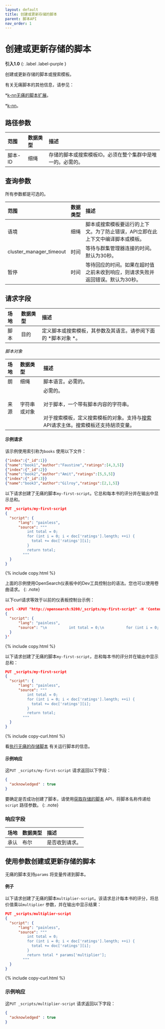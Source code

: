 ```yaml
---
layout: default
title: 创建或更新存储的脚本
parent: 脚本API
nav_order: 1
---
```


# 创建或更新存储的脚本
**引入1.0**
{: .label .label-purple }

创建或更新存储的脚本或搜索模板。

有关无痛脚本的其他信息，请参见：

*[k-nn无痛的脚本扩展]({{site.url}}{{site.baseurl}}/search-plugins/knn/painless-functions/)。

*[k-nn]({{site.url}}{{site.baseurl}}/search-plugins/knn/index/)。


## 路径参数

| 范围| 数据类型| 描述| 
:--- | :--- | :---
| 脚本-ID| 细绳| 存储的脚本或搜索模板ID。必须在整个集群中是唯一的。必需的。|

## 查询参数

所有参数都是可选的。

| 范围| 数据类型| 描述| 
:--- | :--- | :---
| 语境| 细绳| 脚本或搜索模板要运行的上下文。为了防止错误，API立即在此上下文中编译脚本或模板。|
| cluster_manager_timeout| 时间| 等待与群集管理器连接的时间。默认为30秒。|
| 暂停| 时间| 等待回应的时间。如果在超时值之前未收到响应，则请求失败并返回错误。默认为30秒。|

## 请求字段

| 场地| 数据类型| 描述| 
:--- | :--- | :---
| 脚本| 目的| 定义脚本或搜索模板，其参数及其语言。请参阅下面的 *脚本对象 *。|

*脚本对象*

| 场地| 数据类型| 描述| 
:--- | :--- | :---
| 朗| 细绳| 脚本语言。必需的。|
| 来源| 字符串或对象| 必需的。<br /> <br />对于脚本，一个带有脚本内容的字符串。<br /> <br />对于搜索模板，定义搜索模板的对象。支持与[搜索]({{site.url}}{{site.baseurl}}/api-reference/search) API请求主体。搜索模板还支持胡须变量。|

#### 示例请求

该示例使用索引称为`books` 使用以下文件：

````json
{"index":{"_id":1}}
{"name":"book1","author":"Faustine","ratings":[4,3,5]}
{"index":{"_id":2}}
{"name":"book2","author":"Amit","ratings":[5,5,5]}
{"index":{"_id":3}}
{"name":"book3","author":"Gilroy","ratings":[2,1,5]}
````

以下请求创建了无痛的脚本`my-first-script`。它总和每本书的评分并在输出中显示总和。

````json
PUT _scripts/my-first-script
{
  "script": {
      "lang": "painless",
      "source": """
          int total = 0;
          for (int i = 0; i < doc['ratings'].length; ++i) {
            total += doc['ratings'][i];
          }
          return total;
        """
  }
}
````
{% include copy.html %}

上面的示例使用OpenSearch仪表板中的Dev工具控制台的语法。您也可以使用卷曲请求。
{: .note}

以下curl请求等效于以前的仪表板控制台示例：

````json
curl -XPUT "http://opensearch:9200/_scripts/my-first-script" -H 'Content-Type: application/json' -d'
{
  "script": {
      "lang": "painless",
      "source": "\n          int total = 0;\n          for (int i = 0; i < doc['\''ratings'\''].length; ++i) {\n            total += doc['\''ratings'\''][i];\n          }\n          return total;\n        "
  }
}'
````
{% include copy.html %}


以下请求创建了无痛的脚本`my-first-script`，总和每本书的评分并在输出中显示总和：

````json
PUT _scripts/my-first-script
{
  "script": {
      "lang": "painless",
      "source": """
          int total = 0;
          for (int i = 0; i < doc['ratings'].length; ++i) {
            total += doc['ratings'][i];
          }
          return total;
        """
  }
}
````
{% include copy-curl.html %}

看[执行无痛的存储脚本]({{site.url}}{{site.baseurl}}/api-reference/script-apis/exec-stored-script/) 有关运行脚本的信息。

#### 示例响应

这`PUT _scripts/my-first-script` 请求返回以下字段：

````json
{
  "acknowledged" : true
}
````

要确定是否成功创建了脚本，请使用[获取存储的脚本]({{site.url}}{{site.baseurl}}/api-reference/script-apis/get-stored-script/) API，将脚本名称传递给`script` 路径参数。
{: .note}

### 响应字段

| 场地| 数据类型| 描述| 
:--- | :--- | :---
| 承认| 布尔| 是否收到请求。|

## 使用参数创建或更新存储的脚本

无痛的脚本支持`params` 将变量传递到脚本。

#### 例子

以下请求创建了无痛的脚本`multiplier-script`。该请求总计每本书的评分，将总价值乘以`multiplier` 参数，并在输出中显示结果：

````json
PUT _scripts/multiplier-script
{
  "script": {
      "lang": "painless",
      "source": """
          int total = 0;
          for (int i = 0; i < doc['ratings'].length; ++i) {
            total += doc['ratings'][i];
          }
          return total * params['multiplier'];
        """
  }
}
````
{% include copy-curl.html %}

### 示例响应

这`PUT _scripts/multiplier-script` 请求返回以下字段：

````json
{
  "acknowledged" : true
}
````
